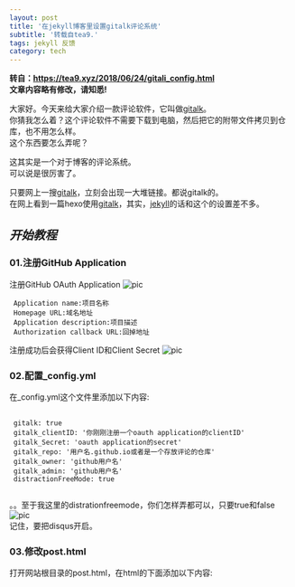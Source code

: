 ```yaml
---
layout: post
title: '在jekyll博客里设置gitalk评论系统'
subtitle: '转载自tea9.'
tags: jekyll 反馈
category: tech
---
```

**转自：https://tea9.xyz/2018/06/24/gitali_config.html**  
**文章内容略有修改，请知悉!**

大家好。今天来给大家介绍一款评论软件，它叫做[gitalk](https://gitalk.github.io)。  
你猜我怎么着？这个评论软件不需要下载到电脑，然后把它的附带文件拷贝到仓库，也不用怎么样。  
这个东西要怎么弄呢？  
  
这其实是一个对于博客的评论系统。  
可以说是很厉害了。  
  
只要网上一搜[gitalk](https://gitalk.github.io)，立刻会出现一大堆链接。都说gitalk的。  
在网上看到一篇hexo使用[gitalk](https://gitalk.github.io)，其实，[jekyll](https://jekyllrb.com)的话和这个的设置差不多。  
  
*开始教程*
---
### 01.注册GitHub Application
注册GitHub OAuth Application
![pic](https://coding.net/u/tea9/p/image/git/raw/master/blog_img/07/01.png)  
```github
 Application name:项目名称  
 Homepage URL:域名地址  
 Application description:项目描述  
 Authorization callback URL:回掉地址  
```
注册成功后会获得Client ID和Client Secret
![pic](https://coding.net/u/tea9/p/image/git/raw/master/blog_img/07/02.png)

### 02.配置_config.yml
在_config.yml这个文件里添加以下内容:
 <pre>
   <code class="language-yaml">
 gitalk: true
 gitalk_clientID: '你刚刚注册一个oauth application的clientID'
 gitalk_Secret: 'oauth application的secret'
 gitalk_repo: '用户名.github.io或者是一个存放评论的仓库'
 gitalk_owner: 'github用户名'
 gitalk_admin: 'github用户名'
 distractionFreeMode: true
  </code>
</pre>
。。至于我这里的distrationfreemode，你们怎样弄都可以，只要true和false
![pic](https://coding.net/u/tea9/p/image/git/raw/master/blog_img/07/03.png)  
记住，要把disqus开启。  
### 03.修改post.html
打开网站根目录的post.html，在html的下面添加以下内容:

